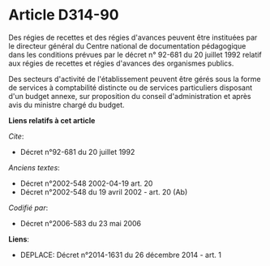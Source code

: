 # Article D314-90

Des régies de recettes et des régies d'avances peuvent être instituées par le directeur général du Centre national de
documentation pédagogique dans les conditions prévues par le décret n° 92-681 du 20 juillet 1992 relatif aux régies de
recettes et régies d'avances des organismes publics.

Des secteurs d'activité de l'établissement peuvent être gérés sous la forme de services à comptabilité distincte ou de
services particuliers disposant d'un budget annexe, sur proposition du conseil d'administration et après avis du ministre
chargé du budget.

**Liens relatifs à cet article**

_Cite_:

  - Décret n°92-681 du 20 juillet 1992

_Anciens textes_:

  - Décret n°2002-548 2002-04-19 art. 20
  - Décret n°2002-548 du 19 avril 2002 - art. 20 (Ab)

_Codifié par_:

  - Décret n°2006-583 du 23 mai 2006

**Liens**:

  - DEPLACE: Décret n°2014-1631 du 26 décembre 2014 - art. 1
